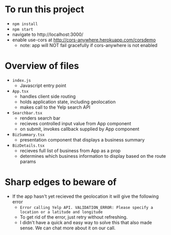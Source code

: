 # To run this project
- `npm install`
- `npm start`
- navigate to http://localhost:3000/
- enable use-cors at http://cors-anywhere.herokuapp.com/corsdemo
    - note: app will NOT fail gracefully if cors-anywhere is not enabled

# Overview of files
- `index.js`
    - Javascript entry point
- `App.tsx`
    - handles client side routing
    - holds application state, including geolocation
    - makes call to the Yelp search API
- `Searchbar.tsx`
    - renders search bar
    - recieves controlled input value from App component
    - on submit, invokes callback supplied by App component
- `BizSummary.tsx`
    - presentation component that displays a business summary
- `BizDetails.tsx`
    - recieves full list of business from App as a prop
    - determines which business information to display based on
      the route params

# Sharp edges to beware of
- If the app hasn't yet recieved the geolocation it will give the following error
    - `Error calling Yelp API. VALIDATION_ERROR: Please specify a location or a latitude and longitude`
    - To get rid of the error, just retry without refreshing.
    - I didn't have a quick and easy way to solve this that also made sense. We can chat
      more about it on our call.